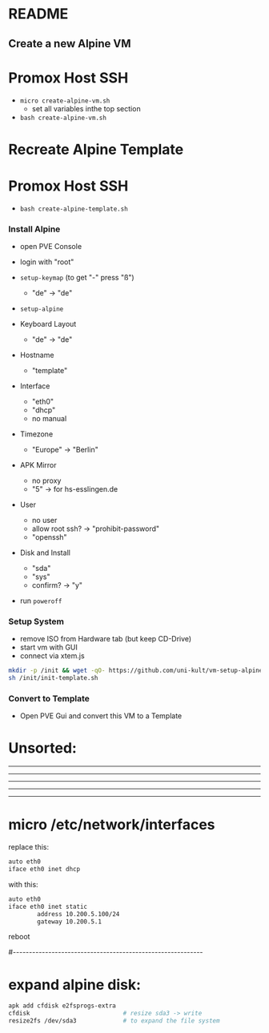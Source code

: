 # README

## Create a new Alpine VM

# Promox Host SSH
* `micro create-alpine-vm.sh`
   * set all variables inthe top section
* `bash create-alpine-vm.sh`
  

# Recreate Alpine Template

# Promox Host SSH
* `bash create-alpine-template.sh`

### Install Alpine

* open PVE Console
* login with "root"
* `setup-keymap` (to get "-" press "ß")
    * "de" -> "de"

* `setup-alpine`
* Keyboard Layout
    * "de" -> "de"
* Hostname
    * "template"
* Interface
    * "eth0"
    * "dhcp"
    * no manual
* Timezone
    * "Europe" -> "Berlin"
* APK Mirror
    * no proxy
    * "5" -> for hs-esslingen.de
* User
    * no user
    * allow root ssh? -> "prohibit-password"
    * "openssh"
* Disk and Install
    * "sda"
    * "sys"
    * confirm? -> "y"
* run `poweroff`

### Setup System

* remove ISO from Hardware tab (but keep CD-Drive)
* start vm with GUI
* connect via xtem.js

```sh
mkdir -p /init && wget -qO- https://github.com/uni-kult/vm-setup-alpine/tarball/main | tar -xz --strip-components=1 -f - -C /init
sh /init/init-template.sh
```

### Convert to Template
* Open PVE Gui and convert this VM to a Template


# Unsorted:
--------------------------------
--------------------------------
--------------------------------
--------------------------------
--------------------------------



# micro /etc/network/interfaces
replace this:
```sh
auto eth0
iface eth0 inet dhcp
```

with this:
```sh
auto eth0
iface eth0 inet static
        address 10.200.5.100/24
        gateway 10.200.5.1
```
reboot



#-----------------------------------------------------------
# expand alpine disk:
```sh
apk add cfdisk e2fsprogs-extra
cfdisk                          # resize sda3 -> write
resize2fs /dev/sda3             # to expand the file system
```
